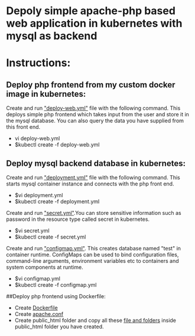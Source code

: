 # Depoly simple apache-php based web application in kubernetes with mysql as backend
# Instructions:

## Deploy php frontend from my custom docker image in kubernetes:

Create and run ["deploy-web.yml"](https://github.com/pralove/lamp/blob/c95622712fe431032cbf3da281710aeac3c083f1/deploy-web.yml) file with the following command. This deploys simple php frontend which takes input from the user and store it in the mysql database. You can also query the data you have supplied from this front end. 

* vi deploy-web.yml
* $kubectl create -f deploy-web.yml

## Deploy mysql backend database in kubernetes:

Create and run ["deployment.yml"](https://github.com/pralove/lamp/blob/c95622712fe431032cbf3da281710aeac3c083f1/mysql/deployment.yml) file with the following command. This starts mysql container instance and connects with the php front end. 

* $vi deployment.yml
* $kubectl create -f deployment.yml

Create and run ["secret.yml"](https://github.com/pralove/lamp/blob/c95622712fe431032cbf3da281710aeac3c083f1/mysql/secret.yml).You can store sensitive information such as password in the resource type called secret in kubernetes. 

* $vi secret.yml
* $kubectl create -f secret.yml

Create and run ["configmap.yml"](https://github.com/pralove/lamp/blob/c95622712fe431032cbf3da281710aeac3c083f1/mysql/configmap.yml). This creates database named "test" in container runtime. ConfigMaps can be used to bind configuration files, command-line arguments, environment variables etc to containers and system components at runtime. 

* $vi configmap.yml
* $kubectl create -f configmap.yml

##Deploy php frontend using Dockerfile:

* Create [Dockerfile](https://github.com/pralove/lamp/blob/b835215d316b085089441eaef988dee55054e52d/Dockerfile)
* Create [apache.conf](https://github.com/pralove/lamp/blob/b835215d316b085089441eaef988dee55054e52d/apache.conf)
* Create public_html folder and copy all these [file and folders](https://github.com/pralove/lamp/tree/main/public_html) inside public_html folder you have created.



